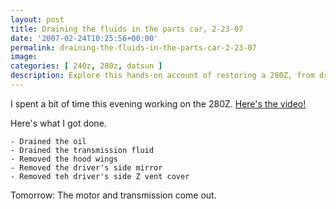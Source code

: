 ```yaml
---
layout: post
title: Draining the fluids in the parts car, 2-23-07
date: '2007-02-24T10:25:56+00:00'
permalink: draining-the-fluids-in-the-parts-car-2-23-07
image: 
categories: [ 240z, 280z, datsun ]
description: Explore this hands-on account of restoring a 280Z, from draining fluids to removing parts, preparing for motor removal.
---
```


I spent a bit of time this evening working on the 280Z.  [Here's the video!](/draining-the-fluids-in-the-parts-car-2-23-07)

Here's what I got done.

    - Drained the oil
    - Drained the transmission fluid
    - Removed the hood wings
    - Removed the driver's side mirror
    - Removed teh driver's side Z vent cover
                 
Tomorrow: The motor and transmission come out.






